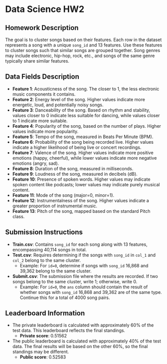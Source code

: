# Data Science HW2

## Homework Description
The goal is to cluster songs based on their features. Each row in the dataset represents a song with a unique `song_id` and 13 features. Use these features to cluster songs such that similar songs are grouped together. Song genres may include electronic, hip-hop, rock, etc., and songs of the same genre typically share similar features.

## Data Fields Description
- **Feature 1**: Acousticness of the song. The closer to 1, the less electronic music components it contains.
- **Feature 2**: Energy level of the song. Higher values indicate more energetic, loud, and potentially noisy songs.
- **Feature 3**: Danceability of the song. Based on rhythm and stability, values closer to 0 indicate less suitable for dancing, while values closer to 1 indicate more suitable.
- **Feature 4**: Popularity of the song, based on the number of plays. Higher values indicate more popularity.
- **Feature 5**: Tempo of the song, measured in Beats Per Minute (BPM).
- **Feature 6**: Probability of the song being recorded live. Higher values indicate a higher likelihood of being live or concert recordings.
- **Feature 7**: Valence of the song. Higher values indicate more positive emotions (happy, cheerful), while lower values indicate more negative emotions (angry, sad).
- **Feature 8**: Duration of the song, measured in milliseconds.
- **Feature 9**: Loudness of the song, measured in decibels (dB).
- **Feature 10**: Presence of spoken words. Higher values may indicate spoken content like podcasts; lower values may indicate purely musical content.
- **Feature 11**: Mode of the song (major=0, minor=1).
- **Feature 12**: Instrumentalness of the song. Higher values indicate a greater proportion of instrumental music.
- **Feature 13**: Pitch of the song, mapped based on the standard Pitch class.

## Submission Instructions
- **Train.csv**: Contains `song_id` for each song along with 13 features, encompassing 40,114 songs in total.
- **Test.csv**: Requires determining if the songs with `song_id` in `col_1` and `col_2` belong to the same cluster.
  - Example: For `id=0`, determine if songs with `song_id` 16,868 and 39,362 belong to the same cluster.
- **Submit.csv**: The submission file where the results are recorded. If two songs belong to the same cluster, write 1; otherwise, write 0.
  - Example: For `id=0`, the `ans` column should contain the result of whether songs with `song_id` 16,868 and 39,362 are of the same type. Continue this for a total of 4000 song pairs.

## Leaderboard Information
- The private leaderboard is calculated with approximately 60% of the test data. This leaderboard reflects the final standings.
  - **Private score**: 0.51562
- The public leaderboard is calculated with approximately 40% of the test data. The final results will be based on the other 60%, so the final standings may be different.
  - **Public score**: 0.52583